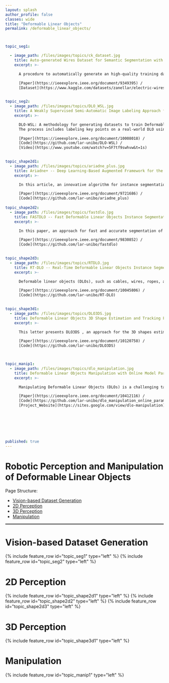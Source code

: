 ```yaml
---
layout: splash
author_profile: false
classes: wide
title: "Deformable Linear Objects"
permalink: /deformable_linear_objects/



topic_seg1: 

  - image_path: /files/images/topics/ck_dataset.jpg
    title: Auto-generated Wires Dataset for Semantic Segmentation with Domain-Independence
    excerpt: >-

      A procedure to automatically generate an high-quality training dataset of cable-like objects for semantic segmentation. The proposed method is explained in detail using the recognition of electric wires as a use case. These particular objects are commonly used in an extremely wide set of industrial applications, since they are of information and communication infrastructures, they are used in construction, industrial manufacturing and power distribution. The proposed approach uses an image of the target object placed in front of a monochromatic background. By employing the chroma-key technique, we can easily obtain the training masks of the target object and replace the background to produce a domain-independent dataset. How to reduce the reality gap is also investigated in this work by correctly choosing the backgrounds, augmenting the foreground images exploiting masks. The produced dataset is experimentally validated by training two algorithms and testing them on a real image set. Moreover, they are compared to a baseline algorithm specifically designed to recognise deformable linear objects.

      [Paper](https://ieeexplore.ieee.org/document/9349395) / 
      [Dataset](https://www.kaggle.com/datasets/zanellar/electric-wires-image-segmentation)
   

topic_seg2: 
  - image_path: /files/images/topics/DLO_WSL.jpg 
    title: A Weakly Supervised Semi-Automatic Image Labeling Approach for Deformable Linear Objects
    excerpt: >-

      DLO-WSL: A methodology for generating datasets to train Deformable Linear Object (DLO) segmentation approaches involving combining synthetic and real samples. 
      The process includes labeling key points on a real-world DLO using a VR tracker operated by a user. The datasets, comprising synthetic and real-world samples, are then used to train deep learning algorithms for semantic and instance segmentation. A user study and parameter analysis validate the method, demonstrating that VR tracker labeling is effective and reduces the number of clicks compared to alternative techniques. The results also indicate that blending real-world and synthetic DLO data enhances the Intersection over Union (IoU) score of a semantic segmentation algorithm by approximately 5%, highlighting the potential for improved segmentation algorithm performance when using a combination of real-world and synthetic data.

      [Paper](https://ieeexplore.ieee.org/document/10008018) / 
      [Code](https://github.com/lar-unibo/DLO-WSL) / 
      [Video](https://www.youtube.com/watch?v=5F7tf9swhvw&t=1s)
   

topic_shape2d1: 
  - image_path: /files/images/topics/ariadne_plus.jpg 
    title: Ariadne+ -- Deep Learning-Based Augmented Framework for the Instance Segmentation of Wires
    excerpt: >-

      In this article, an innovative algorithm for instance segmentation of wires called Ariadne+ is presented. Although vastly present in many manufacturing environments, the perception and manipulation of wires is still an open problem for robotic applications. Wires are deformable linear objects lacking of any specific shape, color, and feature. The proposed approach uses deep learning and standard computer vision techniques aiming at their reliable and time effective instance segmentation. A deep convolutional neural network is employed to generate a binary mask showing where wires are present in the input image, then the graph theory is applied to create the wire paths from the binary mask through an iterative approach that aims to maximize the graph coverage. In addition, the B-Spline model of each instance, useful in manipulation tasks, is provided. The approach has been validated quantitatively and qualitatively using a manually labeled test dataset and by comparing it against the original Ariadne algorithm. The timings performances of the approach have been also analyzed in depth.

      [Paper](https://ieeexplore.ieee.org/document/9721686) / 
      [Code](https://github.com/lar-unibo/ariadne_plus)
   
topic_shape2d2: 
  - image_path: /files/images/topics/fastdlo.jpg 
    title: FASTDLO -- Fast Deformable Linear Objects Instance Segmentation
    excerpt: >-

      In this paper, an approach for fast and accurate segmentation of Deformable Linear Objects (DLOs) named FASTDLO is presented. A deep convolutional neural network is employed for background segmentation, generating a binary mask that isolates DLOs in the image. Thereafter, the obtained mask is processed with a skeletonization algorithm and the intersections between different DLOs are solved with a similarity-based network. Apart from the usual pixel-wise color-mapped image, FASTDLO also describes each DLO instance with a sequence of 2D coordinates, enabling the possibility of modeling the DLO instances with splines curves, for example. Synthetically generated data are exploited for the training of the data-driven methods, avoiding expensive collection and annotations of real data. FASTDLO is experimentally compared against both a DLO-specific approach and general-purpose deep learning instance segmentation models, achieving better overall performances and a processing rate higher than 20 FPS.

      [Paper](https://ieeexplore.ieee.org/document/9830852) / 
      [Code](https://github.com/lar-unibo/fastdlo)
   

topic_shape2d3: 
  - image_path: /files/images/topics/RTDLO.jpg 
    title: RT-DLO -- Real-Time Deformable Linear Objects Instance Segmentation
    excerpt: >-

      Deformable linear objects (DLOs), such as cables, wires, ropes, and elastic tubes, are numerously present both in domestic and industrial environments. Unfortunately, robotic systems handling DLOs are rare and have limited capabilities due to the challenging nature of perceiving them. Hence, we propose a novel approach named RT-DLO for real-time instance segmentation of DLOs. First, the DLOs are semantically segmented from the background. Afterward, a novel method to separate the DLO instances is applied. It employs the generation of a graph representation of the scene given the semantic mask where the graph nodes are sampled from the DLOs center-lines whereas the graph edges are selected based on topological reasoning. RT-DLO is experimentally evaluated against both DLO-specific and general-purpose instance segmentation deep learning approaches, achieving overall better performances in terms of accuracy and inference time.

      [Paper](https://ieeexplore.ieee.org/document/10045806) / 
      [Code](https://github.com/lar-unibo/RT-DLO)
   

topic_shape3d1: 
  - image_path: /files/images/topics/DLO3DS.jpg 
    title: Deformable Linear Objects 3D Shape Estimation and Tracking From Multiple 2D Views
    excerpt: >-

      This letter presents DLO3DS , an approach for the 3D shapes estimation and tracking of Deformable Linear Objects (DLOs) such as cables, wires or plastic hoses, using a cheap and compact 2D vision sensor mounted on the robot end-effector. DLO3DS can be applied in all those scenarios in which the perception and manipulation of DLO-like structures are needed, such as in the case of switchgear cabling, wiring harness manufacturing and assembly in the automotive and aerospace industries, or production of hoses for medical applications. The developed procedure is based on a pipeline that first processes the images coming from the 2D camera extracting key topological points along the DLOs. These points are then used to model each DLO with a B-spline curve. Finally, the set of splines obtained from all the images is matched by exploiting a multi-view stereo-based algorithm. DLO3DS is validated both on a real scenario and on simulated data obtained by exploiting a rendering engine for photo-realistic images. In this way, reliable ground-truth data are retrieved and utilized for assessing the estimation error achievable by DLO3DS , which on the employed test set is characterized by a mean reconstruction error of 0.82 mm.

      [Paper](https://ieeexplore.ieee.org/document/10120758) / 
      [Code](https://github.com/lar-unibo/DLO3DS)
   


topic_manip1: 
  - image_path: /files/images/topics/dlo_manipulation.jpg 
    title: Deformable Linear Objects Manipulation with Online Model Parameters Estimation
    excerpt: >-

      Manipulating Deformable Linear Objects (DLOs) is a challenging task for a robotic system due to their unpredictable configuration, high-dimensional state space and complex nonlinear dynamics. This paper presents a framework addressing the manipulation of DLOs, specifically targeting the model-based shape control task with the simultaneous online gradient-based estimation of model parameters. In the proposed framework, a neural network is trained to mimic the DLO dynamics using the data generated with an analytical DLO model for a broad spectrum of its parameters. The neural network-based DLO model is conditioned on these parameters and employed in an online phase to perform the shape control task by estimating the optimal manipulative action through a gradient-based procedure. In parallel, gradient-based optimization is used to adapt the DLO model parameters to make the neural network-based model better capture the dynamics of the real-world DLO being manipulated and match the observed deformations. To assess its effectiveness, the framework is tested across a variety of DLOs, surfaces, and target shapes in a series of experiments. The results of these experiments demonstrate the validity and efficiency of the proposed methodology compared to existing methods.

      [Paper](https://ieeexplore.ieee.org/document/10412116) / 
      [Code](https://github.com/lar-unibo/dlo_manipulation_online_params) / 
      [Project_Website](https://sites.google.com/view/dlo-manipulation)
   





  
published: true
---
```




<h1>Robotic Perception and Manipulation of Deformable Linear Objects
</h1>

Page Structure:
- [Vision-based Dataset Generation](#vision-based-dataset-generation)
- [2D Perception](#2d-perception)
- [3D Perception](#3d-perception)
- [Manipulation](#manipulation)


<hr style="border:1px solid gray">




# Vision-based Dataset Generation
{% include feature_row id="topic_seg1" type="left" %}
{% include feature_row id="topic_seg2" type="left" %}

# 2D Perception
{% include feature_row id="topic_shape2d1" type="left" %}
{% include feature_row id="topic_shape2d2" type="left" %}
{% include feature_row id="topic_shape2d3" type="left" %}

# 3D Perception
{% include feature_row id="topic_shape3d1" type="left" %}

# Manipulation
{% include feature_row id="topic_manip1" type="left" %}
